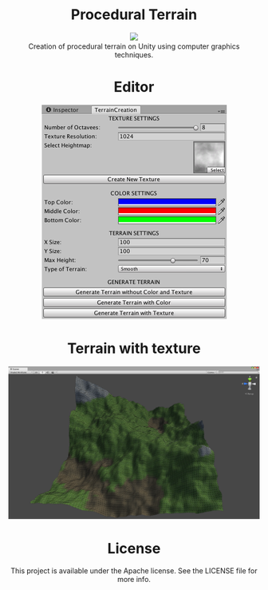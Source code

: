 <h1 align="center">Procedural Terrain</h1>

<p align="center">
<img src="https://img.shields.io/badge/language-C%23-8E44AD.svg"><br/>
  Creation of procedural terrain on Unity using computer graphics techniques.
</p>

<h1 align="center">Editor</h1>
<p align="center">
  <img src="Assets/Screenshots/inspector-editor.png" alt="Sample">
</p>
<h1 align="center">Terrain with texture</h1>
<p align="center">
  <img src="Assets/Screenshots/texture-shared-wireframe.png" alt="Sample">
</p>

<h1 align="center">License</h1>
<p align="center">
  This project is available under the Apache license. See the LICENSE file for more info.
</p>
